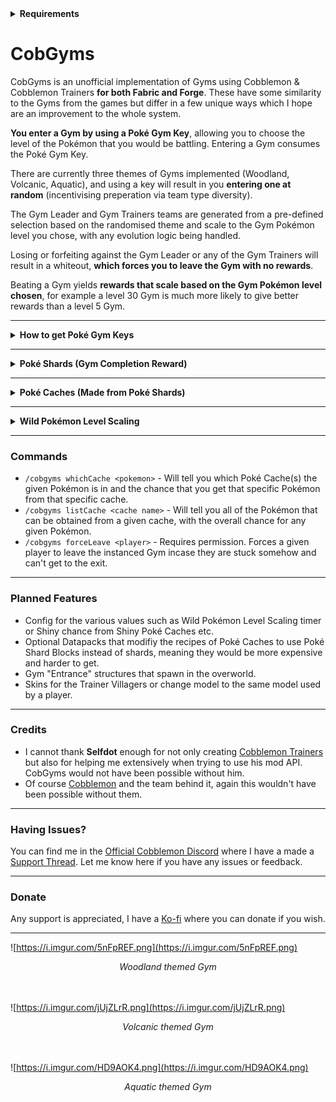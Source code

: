 <details>
  <summary><b>Requirements</b></summary>
  CobGyms requires the following mods in order to function:<br><br>
  <ul>
    <li><a href="https://modrinth.com/mod/architectury-api">Architectury</a></li><br>
    <li><a href="https://modrinth.com/mod/cobblemon">Cobblemon</a></li><br>
    <li><a href="https://modrinth.com/mod/cobblemontrainers">Cobblemon Trainers</a></li><br>
    <li><a href="https://modrinth.com/mod/fabric-api">Fabric API</a> (if using Fabric)</li><br>
    <li><a href="https://modrinth.com/mod/kotlin-for-forge">Kotlin for Forge</a> (if using Forge)</li>
  </ul>
</details>

# CobGyms
CobGyms is an unofficial implementation of Gyms using Cobblemon & Cobblemon Trainers __for both Fabric and Forge__. These have some similarity to the Gyms from the games but differ in a few unique ways which I hope are an improvement to the whole system.

__You enter a Gym by using a Poké Gym Key__, allowing you to choose the level of the Pokémon that you would be battling. Entering a Gym consumes the Poké Gym Key.

There are currently three themes of Gyms implemented (Woodland, Volcanic, Aquatic), and using a key will result in you __entering one at random__ (incentivising preperation via team type diversity).

The Gym Leader and Gym Trainers teams are generated from a pre-defined selection based on the randomised theme and scale to the Gym Pokémon level you chose, with any evolution logic being handled.

Losing or forfeiting against the Gym Leader or any of the Gym Trainers will result in a whiteout, __which forces you to leave the Gym with no rewards__.

Beating a Gym yields __rewards that scale based on the Gym Pokémon level chosen__, for example a level 30 Gym is much more likely to give better rewards than a level 5 Gym.


---
<details>
  <summary><b>How to get Poké Gym Keys</b></summary>
  Poké Gym keys grant access to the instanced Gyms. There are currently three methods of acquisition:<br><br>
  <ul>
    <li><b>Chests in Vanilla or Cobblemon structures</b> (for example Villages or Gimmi Towers). For most chests there is about a 75% chance to contain a key, but this can differ based on the structure.</li><br>
    <li><b>Mining between Y-level -40 and -60 to find Ancient Relics</b>. These will always drop 1 Poké Gym Key when broken with a pickaxe, regardless of fortune or silk touch enchantments. It should be quite rare to find this ore.</li><br>
    <li><b>Beating or Capturing a Wild Pokémon has a small chance to drop a key</b> (which will notify the player in the chat). The chance varies between roughly 5-10%, with higher level Wild Pokémon having a higher drop chance. Capturing a Pokémon also gives a greater drop chance.</li><br>
  </ul>
</details>

---
<details>
  <summary><b>Poké Shards (Gym Completion Reward)</b></summary>
  Poké shards are <b>one</b> of the various rewards you can get for beating a Gym. There are four different types: Lesser, Adept, Master and Legendary. These drop at different Gym Pokémon level intervals:<br><br>
  <ul>
    <li>Lesser: level 0-59 (most common at level 30)</li><br>
    <li>Adept: level 30-89 (most common at level 60)</li><br>
    <li>Master: level 60-100 (most common at level 90)</li><br>
    <li>Legendary: level 90-100 (most common at level 100)</li><br>
  </ul>
  Poké shards are used to make an empty Poké Cache of the corresponding rarity, or can be dismantled to a lower rarity of Poké shards.
</details>

---
<details>
  <summary><b>Poké Caches (Made from Poké Shards)</b></summary>
  Empty Poké Caches are made from Poké shards. Poké caches come in four different rarities: Lesser, Adept, Master and Legendary. An empty Poké Cache can be further crafted into a specific theme (Woodland, Volcanic, Aquatic).<br><br>Using a Poké Cache will consume it and give you a random Pokémon of the given theme and rarity from a pre-defined list. For example using a Master Volcanic Poké Cache has a chance of giving you a Charmander or Tyrunt or Gible etc. <b>All Pokémon gained through a Poké Cache will start at level 1</b>.<br><br>You can further craft a Shiny variant of a given Poké Cache by surrounding it with Poké Shards of the same rarity, which has the same functionality as a Poké Cache but has a higher chance of giving a Shiny (1/50 chance).<br><br>Legendary Poké Caches (crafted from Legendary Poké Shards) are the highest rarity and will give a random Legendary Pokémon. Currently the list only includes Legendary Pokémon that the official Cobblemon mod has models for which is only a handful. This is hopefully a unique and challenging way of getting Legendaries, as the Legendary Poké shards only drop from levels 90-100 and in very small quantities.<br>
</details>

---
<details>
  <summary><b>Wild Pokémon Level Scaling</b></summary>
  Wild Pokémon in a radius around you will occasionally (roughly every 10 mins) have their level scaled up. The level that they will be scaled to will be a bit less than your highest Gym Pokémon Level beaten. <b>This only occurs if there are not already high level Wild Pokémon around the player</b>.<br><br>This way Wild Pokémon around each player should start to follow the players progression a bit more, and players will start to see Wild Pokémon closer to their actual team level more regularly.
</details>

---
### Commands
- `/cobgyms whichCache <pokemon>` - Will tell you which Poké Cache(s) the given Pokémon is in and the chance that you get that specific Pokémon from that specific cache.
- `/cobgyms listCache <cache name>` - Will tell you all of the Pokémon that can be obtained from a given cache, with the overall chance for any given Pokémon.
- `/cobgyms forceLeave <player>` - Requires permission. Forces a given player to leave the instanced Gym incase they are stuck somehow and can't get to the exit.

---
### Planned Features
- Config for the various values such as Wild Pokémon Level Scaling timer or Shiny chance from Shiny Poké Caches etc.
- Optional Datapacks that modifiy the recipes of Poké Caches to use Poké Shard Blocks instead of shards, meaning they would be more expensive and harder to get.
- Gym "Entrance" structures that spawn in the overworld.
- Skins for the Trainer Villagers or change model to the same model used by a player.

---
### Credits
- I cannot thank __Selfdot__ enough for not only creating [Cobblemon Trainers](https://modrinth.com/mod/cobblemontrainers) but also for helping me extensively when trying to use his mod API. CobGyms would not have been possible without him.
- Of course [Cobblemon](https://modrinth.com/mod/cobblemon) and the team behind it, again this wouldn't have been possible without them.

---
### Having Issues?
You can find me in the [Official Cobblemon Discord](https://discord.gg/cobblemon) where I have a made a [Support Thread](https://discord.com/channels/934267676354834442/1287715521050972191). Let me know here if you have any issues or feedback.

---
### Donate
Any support is appreciated, I have a [Ko-fi](https://ko-fi.com/gensir) where you can donate if you wish.

---
![https://i.imgur.com/5nFpREF.png](https://i.imgur.com/5nFpREF.png)
<div align="center">
  <em>Woodland themed Gym</em>
</div><br><br>

![https://i.imgur.com/jUjZLrR.png](https://i.imgur.com/jUjZLrR.png)
<div align="center">
  <em>Volcanic themed Gym</em>
</div><br><br>

![https://i.imgur.com/HD9AOK4.png](https://i.imgur.com/HD9AOK4.png)
<div align="center">
  <em>Aquatic themed Gym</em>
</div><br><br>